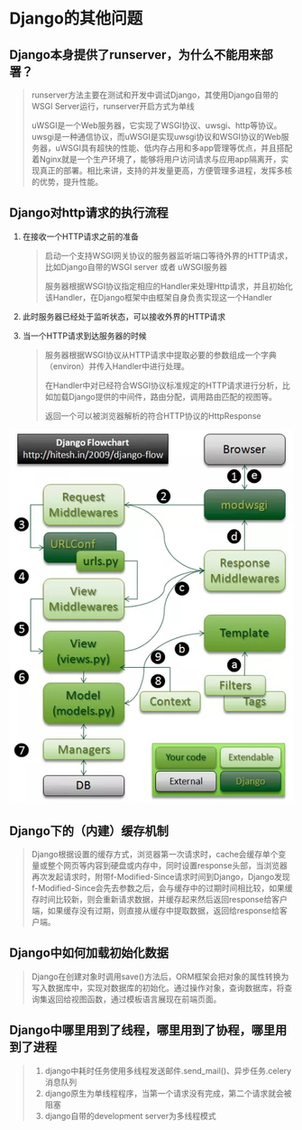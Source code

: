 # Django的其他问题

## Django本身提供了runserver，为什么不能用来部署？

> runserver方法主要在测试和开发中调试Django，其使用Django自带的WSGI Server运行，runserver开启方式为单线
>
> uWSGI是一个Web服务器，它实现了WSGI协议、uwsgi、http等协议。uwsgi是一种通信协议，而uWSGI是实现uwsgi协议和WSGI协议的Web服务器，uWSGI具有超快的性能、低内存占用和多app管理等优点，并且搭配着Nginx就是一个生产环境了，能够将用户访问请求与应用app隔离开，实现真正的部署。相比来讲，支持的并发量更高，方便管理多进程，发挥多核的优势，提升性能。

## Django对http请求的执行流程

1. 在接收一个HTTP请求之前的准备

   > 启动一个支持WSGI网关协议的服务器监听端口等待外界的HTTP请求，比如Django自带的WSGI server 或者 uWSGI服务器
   >
   > 服务器根据WSGI协议指定相应的Handler来处理Http请求，并且初始化该Handler，在Django框架中由框架自身负责实现这一个Handler

2. 此时服务器已经处于监听状态，可以接收外界的HTTP请求
3. 当一个HTTP请求到达服务器的时候

   > 服务器根据WSGI协议从HTTP请求中提取必要的参数组成一个字典（environ）并传入Handler中进行处理。
   >
   > 在Handler中对已经符合WSGI协议标准规定的HTTP请求进行分析，比如加载Django提供的中间件，路由分配，调用路由匹配的视图等。
   >
   > 返回一个可以被浏览器解析的符合HTTP协议的HttpResponse

![Django&#x5BF9;http&#x8BF7;&#x6C42;&#x7684;&#x6267;&#x884C;&#x6D41;&#x7A0B;](../../.gitbook/assets/image%20%2865%29.png)

## Django下的（内建）缓存机制

> Django根据设置的缓存方式，浏览器第一次请求时，cache会缓存单个变量或整个网页等内容到硬盘或内存中，同时设置response头部，当浏览器再次发起请求时，附带f-Modified-Since请求时间到Django，Django发现f-Modified-Since会先去参数之后，会与缓存中的过期时间相比较，如果缓存时间比较新，则会重新请求数据，并缓存起来然后返回response给客户端，如果缓存没有过期，则直接从缓存中提取数据，返回给response给客户端。

## Django中如何加载初始化数据

> Django在创建对象时调用save\(\)方法后，ORM框架会把对象的属性转换为写入数据库中，实现对数据库的初始化。通过操作对象，查询数据库，将查询集返回给视图函数，通过模板语言展现在前端页面。

## Django中哪里用到了线程，哪里用到了协程，哪里用到了进程

> 1. django中耗时任务使用多线程发送邮件.send\_mail\(\)、异步任务.celery消息队列
> 2. django原生为单线程程序，当第一个请求没有完成，第二个请求就会被阻塞
> 3. django自带的development server为多线程模式

